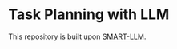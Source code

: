 # Task Planning with LLM

This repository is built upon [SMART-LLM](https://github.com/SMARTlab-Purdue/SMART-LLM).